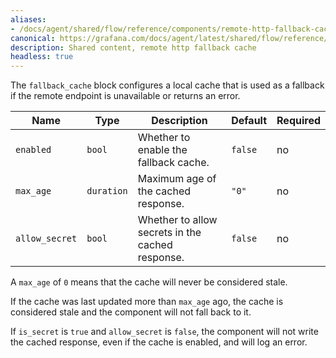 ```yaml
---
aliases:
- /docs/agent/shared/flow/reference/components/remote-http-fallback-cache-block/
canonical: https://grafana.com/docs/agent/latest/shared/flow/reference/components/remote-http-fallback-cache-block/
description: Shared content, remote http fallback cache
headless: true
---
```


The `fallback_cache` block configures a local cache that is used as a fallback if
the remote endpoint is unavailable or returns an error.

Name | Type | Description | Default | Required
---- | ---- | ----------- | ------- | --------
`enabled` | `bool` | Whether to enable the fallback cache. | `false` | no
`max_age` | `duration` | Maximum age of the cached response. | `"0"` | no
`allow_secret` | `bool` | Whether to allow secrets in the cached response. | `false` | no

A `max_age` of `0` means that the cache will never be considered stale.

If the cache was last updated more than `max_age` ago, the cache is considered
stale and the component will not fall back to it.

If `is_secret` is `true` and `allow_secret` is `false`, the component will
not write the cached response, even if the cache is enabled, and will log an error.
